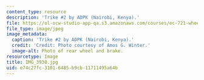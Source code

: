 ```yaml
---
content_type: resource
description: 'Trike #2 by ADPK (Nairobi, Kenya).'
file: https://ol-ocw-studio-app-qa.s3.amazonaws.com/courses/ec-721-wheelchair-design-in-developing-countries-spring-2009/e74c27fc31016485b9cb11711495a64b_IMG_3930.jpg
file_type: image/jpeg
image_metadata:
  caption: 'Trike #2 by ADPK (Nairobi, Kenya).'
  credit: 'Credit: Photo courtesy of Amos G. Winter.'
  image-alt: Photo of rear wheel and brake.
resourcetype: Image
title: IMG_3930.jpg
uid: e74c27fc-3101-6485-b9cb-11711495a64b
---
```

